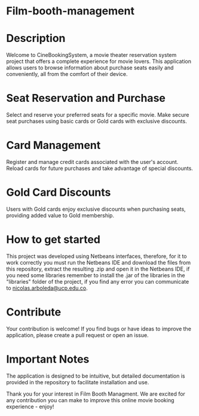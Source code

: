 # Film-booth-management

#  Description
Welcome to CineBookingSystem, a movie theater reservation system project that offers a complete experience for movie lovers. This application allows users to browse information about purchase seats easily and conveniently, all from the comfort of their device.

# Seat Reservation and Purchase

Select and reserve your preferred seats for a specific movie.
Make secure seat purchases using basic cards or Gold cards with exclusive discounts.

# Card Management

Register and manage credit cards associated with the user's account.
Reload cards for future purchases and take advantage of special discounts.

# Gold Card Discounts

Users with Gold cards enjoy exclusive discounts when purchasing seats, providing added value to Gold membership.


# How to get started

This project was developed using Netbeans interfaces, therefore, for it to work correctly you must run the Netbeans IDE and download the files from this repository, extract the resulting .zip and open it in the Netbeans IDE, if you need some libraries remember to install the .jar of the libraries in the "libraries" folder of the project, if you find any error you can communicate to nicolas.arboleda@ucp.edu.co.

# Contribute
Your contribution is welcome! If you find bugs or have ideas to improve the application, please create a pull request or open an issue.

# Important Notes

The application is designed to be intuitive, but detailed documentation is provided in the repository to facilitate installation and use.

Thank you for your interest in Film Booth Managment. We are excited for any contribution you can make to improve this online movie booking experience - enjoy!
